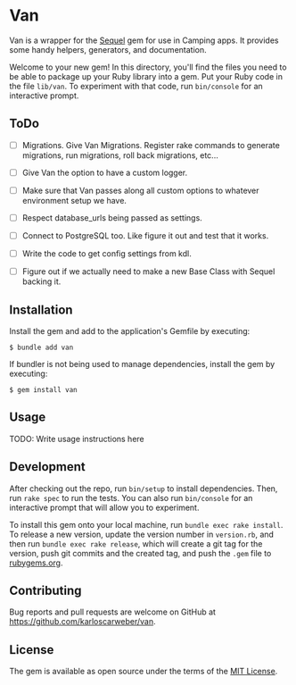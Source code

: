 # Van

Van is a wrapper for the [Sequel](https://sequel.jeremyevans.net) gem for use in Camping apps. It provides some handy helpers, generators, and documentation.

Welcome to your new gem! In this directory, you'll find the files you need to be able to package up your Ruby library into a gem. Put your Ruby code in the file `lib/van`. To experiment with that code, run `bin/console` for an interactive prompt.

## ToDo

- [ ] Migrations. Give Van Migrations. Register rake commands to generate migrations, run migrations, roll back migrations, etc...
- [ ] Give Van the option to have a custom logger.
- [ ] Make sure that Van passes along all custom options to whatever environment setup we have.
- [ ] Respect database_urls being passed as settings.
- [ ] Connect to PostgreSQL too. Like figure it out and test that it works.
- [ ] Write the code to get config settings from kdl.
- [ ] Figure out if we actually need to make a new Base Class with Sequel backing it.


## Installation

Install the gem and add to the application's Gemfile by executing:

    $ bundle add van

If bundler is not being used to manage dependencies, install the gem by executing:

    $ gem install van

## Usage

TODO: Write usage instructions here

## Development

After checking out the repo, run `bin/setup` to install dependencies. Then, run `rake spec` to run the tests. You can also run `bin/console` for an interactive prompt that will allow you to experiment.

To install this gem onto your local machine, run `bundle exec rake install`. To release a new version, update the version number in `version.rb`, and then run `bundle exec rake release`, which will create a git tag for the version, push git commits and the created tag, and push the `.gem` file to [rubygems.org](https://rubygems.org).

## Contributing

Bug reports and pull requests are welcome on GitHub at https://github.com/karloscarweber/van.

## License

The gem is available as open source under the terms of the [MIT License](https://opensource.org/licenses/MIT).
